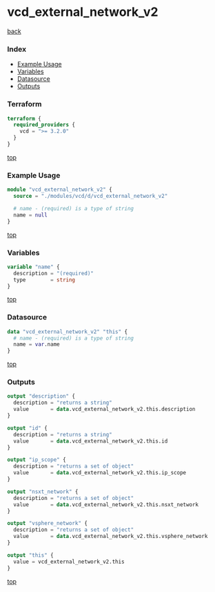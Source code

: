# vcd_external_network_v2

[back](../vcd.md)

### Index

- [Example Usage](#example-usage)
- [Variables](#variables)
- [Datasource](#datasource)
- [Outputs](#outputs)

### Terraform

```terraform
terraform {
  required_providers {
    vcd = ">= 3.2.0"
  }
}
```

[top](#index)

### Example Usage

```terraform
module "vcd_external_network_v2" {
  source = "./modules/vcd/d/vcd_external_network_v2"

  # name - (required) is a type of string
  name = null
}
```

[top](#index)

### Variables

```terraform
variable "name" {
  description = "(required)"
  type        = string
}
```

[top](#index)

### Datasource

```terraform
data "vcd_external_network_v2" "this" {
  # name - (required) is a type of string
  name = var.name
}
```

[top](#index)

### Outputs

```terraform
output "description" {
  description = "returns a string"
  value       = data.vcd_external_network_v2.this.description
}

output "id" {
  description = "returns a string"
  value       = data.vcd_external_network_v2.this.id
}

output "ip_scope" {
  description = "returns a set of object"
  value       = data.vcd_external_network_v2.this.ip_scope
}

output "nsxt_network" {
  description = "returns a set of object"
  value       = data.vcd_external_network_v2.this.nsxt_network
}

output "vsphere_network" {
  description = "returns a set of object"
  value       = data.vcd_external_network_v2.this.vsphere_network
}

output "this" {
  value = vcd_external_network_v2.this
}
```

[top](#index)